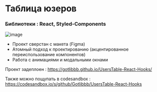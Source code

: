 
# Таблица юзеров
### Библиотеки : React, Styled-Components

![image](https://user-images.githubusercontent.com/70148369/120896468-6926ab00-c62a-11eb-8754-f44dcd6547f9.png)


- Проект сверстан с макета (Figma)
- Атомный подход к проектированию (акцентированное переиспользование компонентов)
- Работа с анимациями и модальными окнами

Проект задеплоен : https://gotlibbb.github.io/UsersTable-React-Hooks/

Также можно пощупать в codesandbox : https://codesandbox.io/s/github/Gotlibbb/UsersTable-React-Hooks

